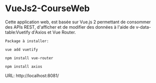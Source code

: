 # VueJs2-CourseWeb

Cette application web, est basée sur Vue.js 2 permettant de consommer des APIs REST, d'afficher et de modifier des données à l'aide de v-data-table:Vuetify d'Axios et Vue Router.


    Package à installer:

    vue add vuetify

    npm install vue-router

    npm install axios
    
    
    
URL: http://localhost:8081/
